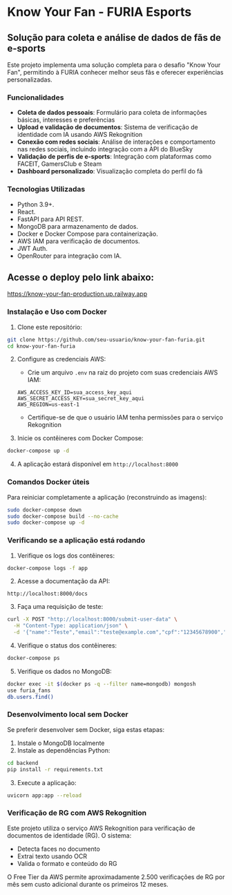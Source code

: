 # Know Your Fan - FURIA Esports

## Solução para coleta e análise de dados de fãs de e-sports

Este projeto implementa uma solução completa para o desafio "Know Your Fan", permitindo à FURIA conhecer melhor seus fãs e oferecer experiências personalizadas.

### Funcionalidades

- **Coleta de dados pessoais**: Formulário para coleta de informações básicas, interesses e preferências
- **Upload e validação de documentos**: Sistema de verificação de identidade com IA usando AWS Rekognition
- **Conexão com redes sociais**: Análise de interações e comportamento nas redes sociais, incluindo integração com a API do BlueSky
- **Validação de perfis de e-sports**: Integração com plataformas como FACEIT, GamersClub e Steam
- **Dashboard personalizado**: Visualização completa do perfil do fã

### Tecnologias Utilizadas

- Python 3.9+.
- React.
- FastAPI para API REST.
- MongoDB para armazenamento de dados.
- Docker e Docker Compose para containerização.
- AWS IAM para verificação de documentos.
- JWT Auth.
- OpenRouter para integração com IA.

## Acesse o deploy pelo link abaixo:

https://know-your-fan-production.up.railway.app

### Instalação e Uso com Docker

1. Clone este repositório:
```bash
git clone https://github.com/seu-usuario/know-your-fan-furia.git
cd know-your-fan-furia
```

2. Configure as credenciais AWS:
   - Crie um arquivo `.env` na raiz do projeto com suas credenciais AWS IAM:
   ```
   AWS_ACCESS_KEY_ID=sua_access_key_aqui
   AWS_SECRET_ACCESS_KEY=sua_secret_key_aqui
   AWS_REGION=us-east-1
   ```
   - Certifique-se de que o usuário IAM tenha permissões para o serviço Rekognition

3. Inicie os contêineres com Docker Compose:
```bash
docker-compose up -d
```

4. A aplicação estará disponível em `http://localhost:8000`

### Comandos Docker úteis

Para reiniciar completamente a aplicação (reconstruindo as imagens):
```bash
sudo docker-compose down
sudo docker-compose build --no-cache
sudo docker-compose up -d
```

### Verificando se a aplicação está rodando

1. Verifique os logs dos contêineres:
```bash
docker-compose logs -f app
```

2. Acesse a documentação da API:
```
http://localhost:8000/docs
```

3. Faça uma requisição de teste:
```bash
curl -X POST "http://localhost:8000/submit-user-data" \
  -H "Content-Type: application/json" \
  -d '{"name":"Teste","email":"teste@example.com","cpf":"12345678900","birthdate":"1990-01-01","address":"Rua Teste, 123","phone":"11999999999","interests":["CSGO"],"teams":["FURIA"],"events":"","purchases":""}'
```

4. Verifique o status dos contêineres:
```bash
docker-compose ps
```

5. Verifique os dados no MongoDB:
```bash
docker exec -it $(docker ps -q --filter name=mongodb) mongosh
use furia_fans
db.users.find()
```

### Desenvolvimento local sem Docker

Se preferir desenvolver sem Docker, siga estas etapas:

1. Instale o MongoDB localmente
2. Instale as dependências Python:
```bash
cd backend
pip install -r requirements.txt
```
3. Execute a aplicação:
```bash
uvicorn app:app --reload
```

### Verificação de RG com AWS Rekognition

Este projeto utiliza o serviço AWS Rekognition para verificação de documentos de identidade (RG). O sistema:

- Detecta faces no documento
- Extrai texto usando OCR
- Valida o formato e conteúdo do RG

O Free Tier da AWS permite aproximadamente 2.500 verificações de RG por mês sem custo adicional durante os primeiros 12 meses.

